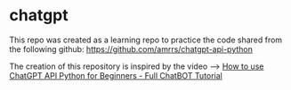 # chatgpt

This repo was created as a learning repo to practice the code shared from the following github:
https://github.com/amrrs/chatgpt-api-python

The creation of this repository is inspired by the video --> [How to use ChatGPT API Python for Beginners - Full ChatBOT Tutorial](https://www.youtube.com/watch?v=Vurdg6yrPL8&list=LL&index=6)
